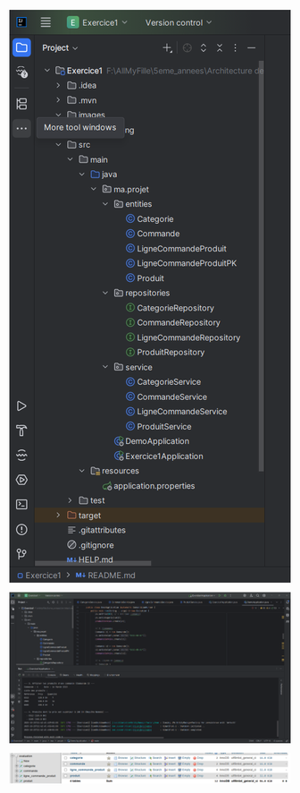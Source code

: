 ![Files.png](images/Files.png)


![Resulta.png](images/Resulta.png)


![database.png](images/database.png)